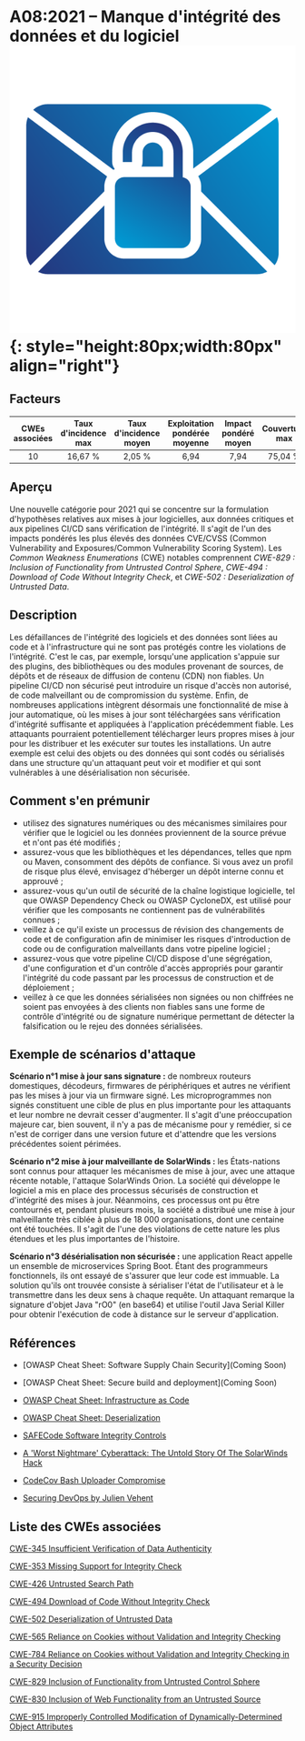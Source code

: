 # A08:2021 – Manque d'intégrité des données et du logiciel    ![icon](OWASP%20Top%2010/Top10/2021/docs/assets/TOP_10_Icons_Final_Software_and_Data_Integrity_Failures.png){: style="height:80px;width:80px" align="right"}

## Facteurs

| CWEs associées | Taux d'incidence max | Taux d'incidence moyen | Exploitation pondérée moyenne | Impact pondéré moyen | Couverture max | Couverture moyenne | Nombre total d'occurrences | Nombre total de CVEs |
|:--------------:|:--------------------:|:----------------------:|:-----------------------------:|:--------------------:|:--------------:|:------------------:|:--------------------------:|:--------------------:|
|       10       |       16,67 %        |         2,05 %         |             6,94              |         7,94         |    75,04 %     |      45,35 %       |           47 972           |        1 152         |

## Aperçu

Une nouvelle catégorie pour 2021 qui se concentre sur la formulation d'hypothèses relatives aux mises à jour logicielles, aux données critiques et aux pipelines CI/CD sans vérification de l'intégrité. Il s'agit de l'un des impacts pondérés les plus élevés des données CVE/CVSS (Common Vulnerability and Exposures/Common Vulnerability Scoring System). Les *Common Weakness Enumerations* (CWE) notables comprennent *CWE-829 : Inclusion of Functionality from Untrusted Control Sphere*, *CWE-494 : Download of Code Without Integrity Check*, et *CWE-502 : Deserialization of Untrusted Data*.

## Description 

Les défaillances de l'intégrité des logiciels et des données sont liées au code et à l'infrastructure qui ne sont pas protégés contre les violations de l'intégrité. C'est le cas, par exemple, lorsqu'une application s'appuie sur des plugins, des bibliothèques ou des modules provenant de sources, de dépôts et de réseaux de diffusion de contenu (CDN) non fiables. Un pipeline CI/CD non sécurisé peut introduire un risque d'accès non autorisé, de code malveillant ou de compromission du système. Enfin, de nombreuses applications intègrent désormais une fonctionnalité de mise à jour automatique, où les mises à jour sont téléchargées sans vérification d'intégrité suffisante et appliquées à l'application précédemment fiable. Les attaquants pourraient potentiellement télécharger leurs propres mises à jour pour les distribuer et les exécuter sur toutes les installations. Un autre exemple est celui des objets ou des données qui sont codés ou sérialisés dans une structure qu'un attaquant peut voir et modifier et qui sont vulnérables à une désérialisation non sécurisée.

## Comment s'en prémunir

-   utilisez des signatures numériques ou des mécanismes similaires pour vérifier que le logiciel ou les données proviennent de la source prévue et n'ont pas été modifiés ;
-   assurez-vous que les bibliothèques et les dépendances, telles que npm ou Maven, consomment des dépôts de confiance. Si vous avez un profil de risque plus élevé, envisagez d'héberger un dépôt interne connu et approuvé ;
-   assurez-vous qu'un outil de sécurité de la chaîne logistique logicielle, tel que OWASP Dependency Check ou OWASP CycloneDX, est utilisé pour vérifier que les composants ne contiennent pas de vulnérabilités connues ;
-   veillez à ce qu'il existe un processus de révision des changements de code et de configuration afin de minimiser les risques d'introduction de code ou de configuration malveillants dans votre pipeline logiciel ;
-   assurez-vous que votre pipeline CI/CD dispose d'une ségrégation, d'une configuration et d'un contrôle d'accès appropriés pour garantir l'intégrité du code passant par les processus de construction et de déploiement ;
-   veillez à ce que les données sérialisées non signées ou non chiffrées ne soient pas envoyées à des clients non fiables sans une forme de contrôle d'intégrité ou de signature numérique permettant de détecter la falsification ou le rejeu des données sérialisées.

## Exemple de scénarios d'attaque

**Scénario n°1 mise à jour sans signature :** de nombreux routeurs domestiques, décodeurs, firmwares de périphériques et autres ne vérifient pas les mises à jour via un firmware signé. Les microprogrammes non signés constituent une cible de plus en plus importante pour les attaquants et leur nombre ne devrait cesser d'augmenter. Il s'agit d'une préoccupation majeure car, bien souvent, il n'y a pas de mécanisme pour y remédier, si ce n'est de corriger dans une version future et d'attendre que les versions précédentes soient périmées.

**Scénario n°2 mise à jour malveillante de SolarWinds :** les États-nations sont connus pour attaquer les mécanismes de mise à jour, avec une attaque récente notable, l'attaque SolarWinds Orion. La société qui développe le logiciel a mis en place des processus sécurisés de construction et d'intégrité des mises à jour. Néanmoins, ces processus ont pu être contournés et, pendant plusieurs mois, la société a distribué une mise à jour malveillante très ciblée à plus de 18 000 organisations, dont une centaine ont été touchées. Il s'agit de l'une des violations de cette nature les plus étendues et les plus importantes de l'histoire.

**Scénario n°3 désérialisation non sécurisée :** une application React appelle un ensemble de microservices Spring Boot. Étant des programmeurs fonctionnels, ils ont essayé de s'assurer que leur code est immuable. La solution qu'ils ont trouvée consiste à sérialiser l'état de l'utilisateur et à le transmettre dans les deux sens à chaque requête. Un attaquant remarque la signature d'objet Java "rO0" (en base64) et utilise l'outil Java Serial Killer pour obtenir l'exécution de code à distance sur le serveur d'application.

## Références

-   \[OWASP Cheat Sheet: Software Supply Chain Security\](Coming Soon)

-   \[OWASP Cheat Sheet: Secure build and deployment\](Coming Soon)

-    [OWASP Cheat Sheet: Infrastructure as Code](https://cheatsheetseries.owasp.org/cheatsheets/Infrastructure_as_Code_Security_Cheat_Sheet.html) 
 
-   [OWASP Cheat Sheet: Deserialization](
    <https://www.owasp.org/index.php/Deserialization_Cheat_Sheet>)

-   [SAFECode Software Integrity Controls](
    https://safecode.org/publication/SAFECode_Software_Integrity_Controls0610.pdf)

-   [A 'Worst Nightmare' Cyberattack: The Untold Story Of The
    SolarWinds
    Hack](<https://www.npr.org/2021/04/16/985439655/a-worst-nightmare-cyberattack-the-untold-story-of-the-solarwinds-hack>)

-   [CodeCov Bash Uploader Compromise](https://about.codecov.io/security-update)

-   [Securing DevOps by Julien Vehent](https://www.manning.com/books/securing-devops)

## Liste des CWEs associées

[CWE-345 Insufficient Verification of Data Authenticity](https://cwe.mitre.org/data/definitions/345.html)

[CWE-353 Missing Support for Integrity Check](https://cwe.mitre.org/data/definitions/353.html)

[CWE-426 Untrusted Search Path](https://cwe.mitre.org/data/definitions/426.html)

[CWE-494 Download of Code Without Integrity Check](https://cwe.mitre.org/data/definitions/494.html)

[CWE-502 Deserialization of Untrusted Data](https://cwe.mitre.org/data/definitions/502.html)

[CWE-565 Reliance on Cookies without Validation and Integrity Checking](https://cwe.mitre.org/data/definitions/565.html)

[CWE-784 Reliance on Cookies without Validation and Integrity Checking in a Security Decision](https://cwe.mitre.org/data/definitions/784.html)

[CWE-829 Inclusion of Functionality from Untrusted Control Sphere](https://cwe.mitre.org/data/definitions/829.html)

[CWE-830 Inclusion of Web Functionality from an Untrusted Source](https://cwe.mitre.org/data/definitions/830.html)

[CWE-915 Improperly Controlled Modification of Dynamically-Determined Object Attributes](https://cwe.mitre.org/data/definitions/915.html)
